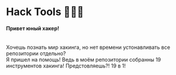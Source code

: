 # Hack Tools 🔹🐍🔹
<h4>Привет юный хакер!</h4><br>
Хочешь познать мир хакинга, но нет времени устонавливать все репозитории отдельно?<br> 
Я пришел на помощь! Ведь в моём репозитории собранны 19 инструментов хакинга! Предстовляешь?! 19 в 1!
